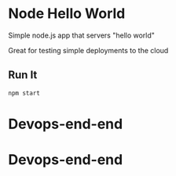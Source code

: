 # Node Hello World

Simple node.js app that servers "hello world"

Great for testing simple deployments to the cloud

## Run It

`npm start`
# Devops-end-end
# Devops-end-end

